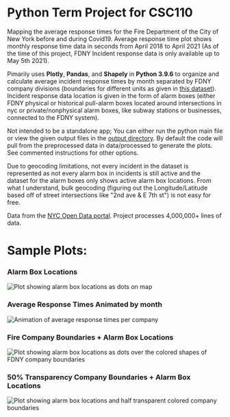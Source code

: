 # Python Term Project for CSC110

Mapping the average response times for the Fire Department of the City of New York before and during Covid19. Average response time plot shows monthly response time data in seconds from April 2018 to April 2021 (As of the time of this project, FDNY Incident response data is only available up to May 5th 2021).

Pimarily uses **Plotly**, **Pandas**, and **Shapely** in **Python 3.9.6** to organize and calculate average incident response times by month
separated by FDNY company divisions (boundaries for different units as given in [this dataset](https://data.cityofnewyork.us/Public-Safety/Fire-Companies/iiv7-jaj9 "OpenData FDNY Fire Company Boundaries")). Incident response data location is given in the form of alarm boxes (either FDNY physical or historical pull-alarm boxes located around intersections in nyc or private/nonphysical alarm boxes, like subway stations or businesses, connected to the FDNY system).

Not intended to be a standalone app; You can either run the python main file or view the given output files in the [output directory](https://github.com/JLenander/CSC110_project/tree/main/output "Go to output directory"). By default the code will pull from the preprocessed data in data/processed to generate the plots. See commented instructions for other options.

Due to geocoding limitations, not every incident in the dataset is represented as not every alarm box in incidents is still active and the dataset for the alarm boxes only shows active alarm box locations. From what I understand, bulk geocoding (figuring out the Longitude/Latitude based off of street intersections like "2nd ave & E 7th st") is not easy for free.

Data from the [NYC Open Data portal](https://opendata.cityofnewyork.us/). Project processes 4,000,000+ lines of data.

# Sample Plots:
### Alarm Box Locations
![Plot showing alarm box locations as dots on map](output/sample_images/alarm_boxes_plot.png)

### Average Response Times Animated by month
![Animation of average response times per company](output/sample_images/average_response_plot.gif)

### Fire Company Boundaries + Alarm Box Locations
![Plot showing alarm box locations as dots over the colored shapes of FDNY company boundaries](output/sample_images/company_boundaries_plot.gif)

### 50% Transparency Company Boundaries + Alarm Box Locations
![Plot showing alarm box locations and half transparent colored company boundaries](output/sample_images/transparency_boundaries.gif)
